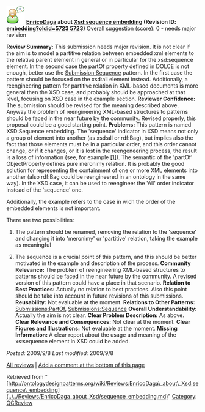 [![](../../images/thumb/2/29/Reviewer.png/48px-Reviewer.png)](../../Image/Reviewer.png.md "Reviewer.png")
__[EnricoDaga](../../User/EnricoDaga.md "User:EnricoDaga") about [Xsd:sequence embedding](../../Submissions/Xsd/sequence_embedding.md "Submissions:Xsd:sequence embedding") (Revision ID: [embedding?oldid=5723 5723](../../Submissions/Xsd/sequence.md "http://ontologydesignpatterns.org/wiki/Submissions:Xsd:sequence"))__
Overall suggestion (score): 0 - needs major revision




 __Review Summary:__ This submission needs major revision. It is not clear if the aim is to model a partitive relation between embedded xml elements to the relative parent element in general or in particular for the xsd:sequence element. In the second case the partOf property defined in DOLCE is not enough, better use the [Submission:Sequence](http://ontologydesignpatterns.org/wiki/index.php?title=Submission:Sequence&action=edit&redlink=1 "Submission:Sequence (not yet written)") pattern. In the first case the pattern should be focused on the xsd:all element instead. Additionally, a reengineering pattern for partitive relation in XML-based documents is more general then the XSD case, and probably should be approached at that level, focusing on XSD case in the example section.
__Reviewer Confidence:__ The submission should be revised for the meaning described above. Anyway the problem of reengineering XML-based structures to patterns should be faced in the near future by the community. Revised properly, this proposal could be a good starting point.
__Problems:__ This pattern is named XSD:Sequence embedding. The 'sequence' indicator in XSD means not only a group of element into another (as xsd:all or rdf:Bag), but implies also the fact that those elements must be in a particular order, and this order cannot change, or if it changes, or it is lost in the reengeneering process, the result is a loss of information (see, for example [[1]](http://www.w3schools.com/schema/schema_complex_indicators.asp "http://www.w3schools.com/schema/schema_complex_indicators.asp")).
The semantic of the 'partOf' ObjectProperty defines pure meronimy relation. It is probably the good solution for representing the containment of one or more XML elements into another (also rdf:Bag could be reengineered in an ontology in the same way). In the XSD case, it can be used to reengineer the 'All' order indicator instead of the 'sequence' one.


Additionally, the example refers to the case in wich the order of the embedded elements is not important. 


There are two possibilities:
1) The pattern should be renamed, removing the relation to the 'sequence' and changing it into 'meronimy' or 'partitive' relation, taking the example as meaningful



2) The sequence is a crucial point of this pattern, and this should be better motivated in the example and description of the process.
__Community Relevance:__ The problem of reengineering XML-based structures to patterns should be faced in the near future by the community. A revised version of this pattern could have a place in that scenario.
__Relation to Best Practices:__ Actually no relation to best practices. Also this point should be take into account in future revisions of this submissions.
__Reusability:__ Not evaluable at the moment.
__Relations to Other Patterns:__ [Submissions:PartOf](../../Submissions/PartOf.md "Submissions:PartOf"), [Submissions:Sequence](../../Submissions/Sequence.md "Submissions:Sequence")
__Overall Understandability:__ Actually the aim is not clear.
__Clear Problem Description:__ As above.
__Clear Relevance and Consequences:__ Not clear at the moment.
__Clear Figures and Illustrations:__ Not evaluable at the moment.
__Missing Information:__ A clear report about the usage and meaning of the xs:sequence element in XSD could be added.

_Posted:_ 2009/9/8 _Last modified:_ 2009/9/8



[All reviews](../../Reviews/Main.md "Reviews:Main") | [Add a comment at the bottom of this page](index.php@title=Odp%253AAdd_comment&target=../../Reviews/EnricoDaga_about_Xsd/sequence_embedding.md#New_comment "http://ontologydesignpatterns.org/wiki/index.php?title=Odp:Add_comment&target=Reviews:EnricoDaga_about_Xsd:sequence_embedding#New_comment")


Retrieved from "[http://ontologydesignpatterns.org/wiki/Reviews:EnricoDaga\_about\_Xsd:sequence\_embedding](../../Reviews/EnricoDaga_about_Xsd/sequence_embedding.md)"
 [Category](http://ontologydesignpatterns.org/wiki/Special:Categories "Special:Categories"): [QCReview](../../Category/QCReview.md "Category:QCReview")